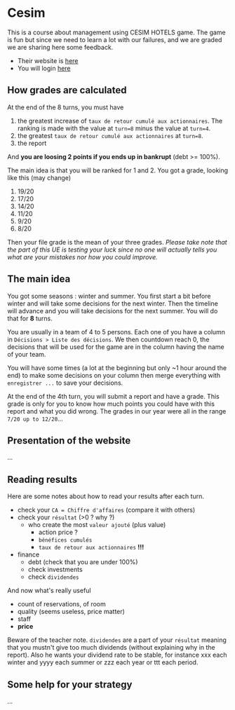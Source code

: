 # Cesim

This is a course about management using CESIM
HOTELS game. The game is fun but since we need to learn
a lot with our failures, and we are graded we are sharing
here some feedback.

* Their website is [here](https://www.cesim.com/)
* You will login [here](https://sim.cesim.com/)

<div class="sl"></div>

## How grades are calculated

At the end of the 8 turns, you must have

1. the greatest increase of 
``taux de retour cumulé aux actionnaires``. The ranking
  is made with the value at ``turn=8`` minus the 
  value at ``turn=4``.
2. the greatest ``taux de retour cumulé aux actionnaires``
at ``turn=8``.
3. the report

And **you are loosing 2 points if you ends up in
bankrupt** (debt >= 100%).

The main idea is that you will be ranked for 1 and 2. You
got a grade, looking like this (may change)

1. 19/20
2. 17/20
3. 14/20
5. 11/20
6. 9/20
7. 8/20

Then your file grade is the mean of your three grades.
*Please take note that the part of this UE
is testing your luck since no one will actually tells you
what are your mistakes nor how you could improve.* 

<div class="sr"></div>

## The main idea

You got some seasons : winter and summer. You first
start a bit before winter and will take some decisions
for the next winter. Then the timeline will advance and
you will take decisions for the next summer. You will
do that for **8** turns.

You are usually in a team of 4 to 5 persons. Each
one of you have a column in ``Décisions > Liste des décisions``.
We then countdown reach 0, the decisions that will be used
for the game are in the column having the name
of your team.

You will have some times (a lot at the beginning but
only ~1 hour around the end) to make some decisions
on your column then merge everything with
``enregistrer ...`` to save your decisions.

At the end of the 4th turn, you will submit a report
and have a grade. This grade is only for you to know
how much points you could have with this report
and what you did wrong. The grades in our year
were all in the range ``7/20 up to 12/20``...

<div class="sl"></div>

## Presentation of the website

...

<div class="sr"></div>

## Reading results

Here are some notes about how to read your results
after each turn.

* check your ``CA = Chiffre d'affaires`` (compare it with others)
* check your ``résultat`` (>0 ? why ?)
  * who create the most ``valeur ajouté`` (plus value)
    * action price ?
    * ``bénéfices cumulés``
    * ``taux de retour aux actionnaires`` **!!!**
* finance
  * debt (check that you are under 100%)
  * check investments
  * check ``dividendes``
  
And now what's really useful

* count of reservations, of room
* quality (seems useless, price matter)
* staff
* **price**

Beware of the teacher note. ``dividendes`` are a part
of your ``résultat`` meaning that you mustn't give
too much dividends (without explaining why
in the report). Also he wants your dividend rate
to be stable, for instance xxx each winter and
yyyy each summer or zzz each year or ttt each
period.

<div class="sl"></div>

## Some help for your strategy

...